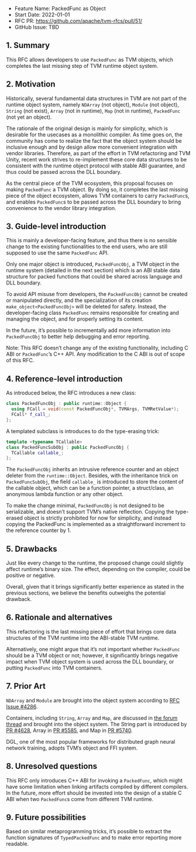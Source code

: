 - Feature Name: PackedFunc as Object
- Start Date: 2022-01-01
- RFC PR: https://github.com/apache/tvm-rfcs/pull/51/
- GitHub Issue: TBD

## 1. Summary

This RFC allows developers to use `PackedFunc` as TVM objects, which completes the last missing step of TVM runtime object system.

## 2. Motivation

Historically, several fundamental data structures in TVM are not part of the runtime object system, namely `NDArray` (not object), `Module` (not object), `String` (not exist), `Array` (not in runtime), `Map` (not in runtime), `PackedFunc` (not yet an object).

The rationale of the original design is mainly for simplicity, which is desirable for the usecases as a monolithic compiler. As time goes on, the community has come to realize the fact that the object system should be inclusive enough and by design allow more convenient integration with vendor libraries. Therefore, as part of the effort in TVM refactoring and TVM Unity, recent work strives to re-implement these core data structures to be consistent with the runtime object protocol with stable ABI guarantee, and thus could be passed across the DLL boundary.

As the central piece of the TVM ecosystem, this proposal focuses on making `PackedFunc` a TVM object. By doing so, it completes the last missing piece of the object ecosystem, allows TVM containers to carry `PackedFunc`s, and enables `PackedFunc`s to be passed across the DLL boundary to bring convenience to the vendor library integration.


## 3. Guide-level introduction

This is mainly a developer-facing feature, and thus there is no sensible change to the existing functionalities to the end users, who are still supposed to use the same `PackedFunc` API.

Only one major object is introduced, `PackedFuncObj`, a TVM object in the runtime system (detailed in the next section) which is an ABI stable data structure for packed functions that could be shared across language and DLL boundary.

To avoid API misuse from developers, the `PackedFuncObj` cannot be created or manipulated directly, and the specialization of its creation `make_object<PackedFuncObj>` will be deleted for safety. Instead, the developer-facing class `PackedFunc` remains responsible for creating and managing the object, and for properly setting its content.

In the future, it’s possible to incrementally add more information into `PackedFuncObj` to better help debugging and error reporting.

Note: This RFC doesn’t change any of the existing functionality, including C ABI or `PackedFunc`’s C++ API. Any modification to the C ABI is out of scope of this RFC.

## 4. Reference-level introduction

As introduced below, the RFC introduces a new class:

```C++
class PackedFuncObj : public runtime::Object {
  using FCall = void(const PackedFuncObj*, TVMArgs, TVMRetValue*);
  FCall* f_call_;
};

```

A templated subclass is introduces to do the type-erasing trick:

```C++
template <typename TCallable>
class PackedFuncSubObj : public PackedFuncObj {
  TCallable callable_;
};
```

The `PackedFuncObj` inherits an intrusive reference counter and an object deleter from the `runtime::Object`. Besides, with the inheritance trick on `PackedFuncSubObj`, the field `callable_` is introduced to store the content of the callable object, which can be a function pointer, a struct/class, an anonymous lambda function or any other object. 

To make the change minimal, `PackedFuncObj` is not designed to be serializable, and doesn’t support TVM’s native reflection. Copying the type-erased object is strictly prohibited for now for simplicity, and instead copying the PackedFunc is implemented as a straightforward increment to the reference counter by 1.

## 5. Drawbacks

Just like every change to the runtime, the proposed change could slightly affect runtime’s binary size. The effect, depending on the compiler, could be positive or negative.

Overall, given that it brings significantly better experience as stated in the previous sections, we believe the benefits outweighs the potential drawback.

## 6. Rationale and alternatives

This refactoring is the last missing piece of effort that brings core data structures of the TVM runtime into the ABI-stable TVM runtime.

Alternatively, one might argue that it’s not important whether `PackedFunc` should be a TVM object or not; however, it significantly brings negative impact when TVM object system is used across the DLL boundary, or putting `PackedFunc` into TVM containers.

## 7. Prior Art

`NDArray` and `Module` are brought into the object system according to [RFC Issue #4286](https://github.com/apache/tvm/issues/4286).

Containers, including `String`, `Array` and `Map`, are discussed in [the forum thread](https://discuss.tvm.apache.org/t/discuss-runtime-array-containers-array-adt-string/4582?u=junrushao1994) and brought into the object system. The String part is introduced by [PR #4628](https://github.com/apache/tvm/pull/4628), Array in [PR #5585](https://github.com/apache/tvm/pull/5585), and Map in [PR #5740](https://github.com/apache/incubator-tvm/pull/5740).

DGL, one of the most popular frameworks for distributed graph neural network training, adopts TVM’s object and FFI system.

## 8. Unresolved questions

This RFC only introduces C++ ABI for invoking a `PackedFunc`, which might have some limitation when linking artifacts compiled by different compilers. In the future, more effort should be invested into the design of a stable C ABI when two `PackedFunc`s come from different TVM runtime.

## 9. Future possibilities

Based on similar metaprogramming tricks, it’s possible to extract the function signatures of `TypedPackedFunc` and to make error reporting more readable.
